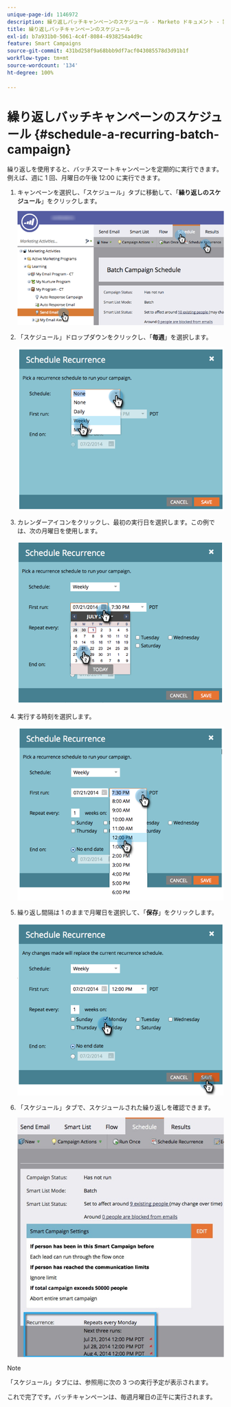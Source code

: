 ```yaml
---
unique-page-id: 1146972
description: 繰り返しバッチキャンペーンのスケジュール - Marketo ドキュメント - 製品ドキュメント
title: 繰り返しバッチキャンペーンのスケジュール
exl-id: b7a931b0-5061-4c4f-8084-4938254a4d9c
feature: Smart Campaigns
source-git-commit: 431bd258f9a68bbb9df7acf043085578d3d91b1f
workflow-type: tm+mt
source-wordcount: '134'
ht-degree: 100%

---
```


# 繰り返しバッチキャンペーンのスケジュール {#schedule-a-recurring-batch-campaign}

繰り返しを使用すると、バッチスマートキャンペーンを定期的に実行できます。例えば、週に 1 回、月曜日の午後 12:00 に実行できます。

1. キャンペーンを選択し、「スケジュール」タブに移動して、「**繰り返しのスケジュール**」をクリックします。

   ![](assets/recurrencehands-sendemail.png)

1. 「スケジュール」ドロップダウンをクリックし、「**毎週**」を選択します。

   ![](assets/image2014-9-22-11-3a41-3a42.png)

1. カレンダーアイコンをクリックし、最初の実行日を選択します。この例では、次の月曜日を使用します。

   ![](assets/image2014-9-22-11-3a41-3a46.png)

1. 実行する時刻を選択します。

   ![](assets/image2014-9-22-11-3a41-3a49.png)

1. 繰り返し間隔は 1 のままで月曜日を選択して、「**保存**」をクリックします。

   ![](assets/image2014-9-22-11-3a41-3a53.png)

1. 「スケジュール」タブで、スケジュールされた繰り返しを確認できます。

   ![](assets/recurrence.jpg)

>[!NOTE]
>
>「スケジュール」タブには、参照用に次の 3 つの実行予定が表示されます。

これで完了です。バッチキャンペーンは、毎週月曜日の正午に実行されます。
